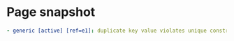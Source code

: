 # Page snapshot

```yaml
- generic [active] [ref=e1]: duplicate key value violates unique constraint "users_email_key"
```